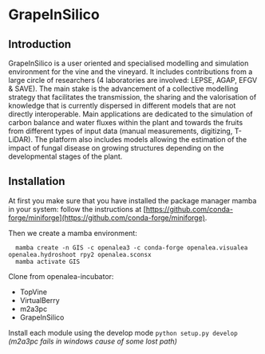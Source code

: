 # GrapeInSilico

## Introduction
GrapeInSilico is a user oriented and specialised modelling and simulation environment for the vine and the vineyard. It includes contributions from a large circle of researchers (4 laboratories are involved: LEPSE, AGAP, EFGV & SAVE). The main stake is the advancement of a collective modelling strategy that facilitates the transmission, the sharing and the valorisation of knowledge that is currently dispersed in different models that are not directly interoperable. Main applications are dedicated to the simulation of carbon balance and water fluxes within the plant and towards the fruits from different types of input data (manual measurements, digitizing, T-LiDAR). The platform also includes models allowing the estimation of the impact of fungal disease on growing structures depending on the developmental stages of the plant.

## Installation

At first you make sure that you have installed the package manager mamba in your system: follow the instructions at [https://github.com/conda-forge/miniforge](https://github.com/conda-forge/miniforge).

Then we create a mamba environment:

      mamba create -n GIS -c openalea3 -c conda-forge openalea.visualea openalea.hydroshoot rpy2 openalea.sconsx
      mamba activate GIS

Clone from openalea-incubator:
    
*    TopVine
*    VirtualBerry
*    m2a3pc
*    GrapeInSilico

Install each module using the develop mode
```python setup.py develop```    _(m2a3pc fails in windows cause of some lost path)_
